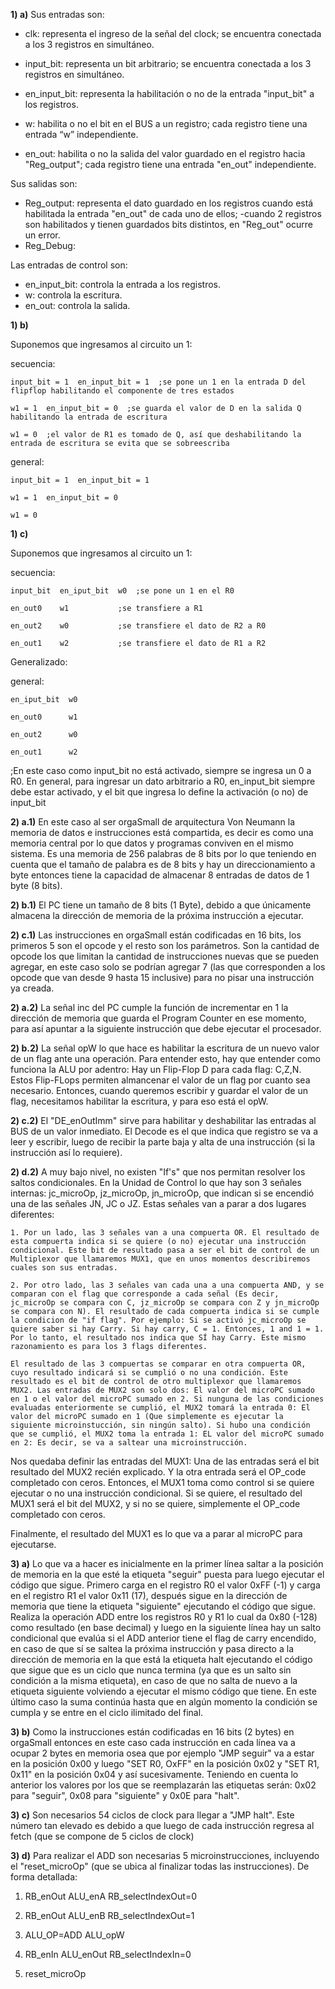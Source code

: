 **1) a)**
Sus entradas son:
- clk: representa el ingreso de la señal del clock; se encuentra conectada a los 3 registros en simultáneo.

- input_bit: representa un bit arbitrario; se encuentra conectada a los 3 registros en simultáneo.

- en_input_bit: representa la habilitación o no de la entrada "input_bit" a los registros.

- w: habilita o no el bit en el BUS a un registro; cada registro tiene una entrada “w” independiente.

- en_out: habilita o no la salida del valor guardado en el registro hacia "Reg_output"; cada registro tiene una entrada "en_out" independiente.

Sus salidas son:
- Reg_output: representa el dato guardado en los registros cuando está habilitada la entrada "en_out" de cada uno de ellos;
  -cuando 2 registros son habilitados y tienen guardados bits distintos, en "Reg_out" ocurre un error.
- Reg_Debug:

Las entradas de control son:
- en_input_bit: controla la entrada a los registros.
- w: controla la escritura.
- en_out: controla la salida.

**1) b)**

Suponemos que ingresamos al circuito un 1:

secuencia:

	input_bit = 1  en_input_bit = 1  ;se pone un 1 en la entrada D del flipflop habilitando el componente de tres estados

	w1 = 1  en_input_bit = 0  ;se guarda el valor de D en la salida Q habilitando la entrada de escritura

	w1 = 0  ;el valor de R1 es tomado de Q, así que deshabilitando la entrada de escritura se evita que se sobreescriba

general:

	input_bit = 1  en_input_bit = 1

	w1 = 1  en_input_bit = 0

	w1 = 0

**1) c)**

Suponemos que ingresamos al circuito un 1:

secuencia:

	input_bit  en_iput_bit  w0  ;se pone un 1 en el R0

	en_out0    w1		    ;se transfiere a R1

	en_out2    w0		    ;se transfiere el dato de R2 a R0

	en_out1    w2		    ;se transfiere el dato de R1 a R2
	
	
Generalizado:

general:

	en_iput_bit  w0

	en_out0      w1

	en_out2      w0

	en_out1      w2

	
;En este caso como input_bit no está activado, siempre se ingresa un 0 a R0. En general, para ingresar un dato arbitrario a R0, en_input_bit siempre debe estar activado, y el bit que ingresa lo define la activación (o no) de input_bit

**2) a.1)**
En este caso al ser orgaSmall de arquitectura Von Neumann la memoria de datos e instrucciones está compartida, es decir es como una memoria central por lo que datos y programas conviven en el mismo sistema. Es una memoria de 256 palabras de 8 bits por lo que teniendo en cuenta que el tamaño de palabra es de 8 bits y hay un direccionamiento a byte entonces tiene la capacidad de almacenar 8 entradas de datos de 1 byte (8 bits).

**2) b.1)**
El PC tiene un tamaño de 8 bits (1 Byte), debido a que únicamente almacena la dirección de memoria de la próxima instrucción a ejecutar.

**2) c.1)**
Las instrucciones en orgaSmall están codificadas en 16 bits, los primeros 5 son el opcode y el resto son los parámetros. Son la cantidad de opcode los que limitan la cantidad de instrucciones nuevas que se pueden agregar, en este caso solo se podrían agregar 7 (las que corresponden a los opcode que van desde 9 hasta 15 inclusive) para no pisar una instrucción ya creada.

**2) a.2)** 
La señal inc del PC cumple la función de incrementar en 1 la dirección de memoria que guarda el Program Counter en ese momento, para así apuntar a la siguiente instrucción que debe ejecutar el procesador.

**2) b.2)** 
La señal opW lo que hace es habilitar la escritura de un nuevo valor de un flag ante una operación. Para entender esto, hay que entender como funciona la ALU por adentro: Hay un Flip-Flop D para cada flag: C,Z,N. Estos Flip-FLops permiten almancenar el valor de un flag por cuanto sea necesario. Entonces, cuando queremos escribir y guardar el valor de un flag, necesitamos habilitar la escritura, y para eso está el opW.

**2) c.2)**
El "DE_enOutImm" sirve para habilitar y deshabilitar las entradas al BUS de un valor inmediato.
El Decode es el que indica que registro se va a leer y escribir, luego de recibir la parte baja y alta de una instrucción (si la instrucción así lo requiere).

**2) d.2)** 
A muy bajo nivel, no existen "If's" que nos permitan resolver los saltos condicionales. En la Unidad de Control lo que hay son 3 señales internas: jc_microOp, jz_microOp, jn_microOp, que indican si se encendió una de las señales JN, JC o JZ. Estas señales van a parar a dos lugares diferentes:

	1. Por un lado, las 3 señales van a una compuerta OR. El resultado de esta compuerta indica si se quiere (o no) ejecutar una instrucción condicional. Este bit de resultado pasa a ser el bit de control de un Multiplexor que llamaremos MUX1, que en unos momentos describiremos cuales son sus entradas.

	2. Por otro lado, las 3 señales van cada una a una compuerta AND, y se comparan con el flag que corresponde a cada señal (Es decir, jc_microOp se compara con C, jz_microOp se compara con Z y jn_microOp se compara con N). El resultado de cada compuerta indica si se cumple la condicion de "if flag". Por ejemplo: Si se activó jc_microOp se quiere saber si hay Carry. Si hay carry, C = 1. Entonces, 1 and 1 = 1. Por lo tanto, el resultado nos indica que SÍ hay Carry. Este mismo razonamiento es para los 3 flags diferentes.

    El resultado de las 3 compuertas se comparar en otra compuerta OR, cuyo resultado indicará si se cumplió o no una condición. Este resultado es el bit de control de otro multiplexor que llamaremos MUX2. Las entradas de MUX2 son solo dos: El valor del microPC sumado en 1 o el valor del microPC sumado en 2. Si nunguna de las condiciones evaluadas enteriormente se cumplió, el MUX2 tomará la entrada 0: El valor del microPC sumado en 1 (Que simplemente es ejecutar la siguiente microinstucción, sin ningún salto). Si hubo una condición que se cumplió, el MUX2 toma la entrada 1: EL valor del microPC sumado en 2: Es decir, se va a saltear una microinstrucción.
 
 Nos quedaba definir las entradas del MUX1: Una de las entradas será el bit resultado del MUX2 recién explicado. Y la otra entrada será el OP_code completado con ceros. Entonces, el MUX1 toma como control si se quiere ejecutar o no una instrucción condicional. Si se quiere, el resultado del MUX1 será el bit del MUX2, y si no se quiere, simplemente el OP_code completado con ceros. 
 
 Finalmente, el resultado del MUX1 es lo que va a parar al microPC para ejecutarse.  

 **3) a)**
 Lo que va a hacer es inicialmente en la primer línea saltar a la posición de memoria en la que esté la etiqueta "seguir" puesta para luego ejecutar el código que sigue. Primero carga en el registro R0 el valor 0xFF (-1) y carga en el registro R1 el valor 0x11 (17), después sigue en la dirección de memoria que tiene la etiqueta "siguiente" ejecutando el código que sigue. Realiza la operación ADD entre los registros R0 y R1 lo cual da 0x80 (-128) como resultado (en base decimal) y luego en la siguiente línea hay un salto condicional que evalúa si el ADD anterior tiene el flag de carry encendido, en caso de que sí se saltea la próxima instrucción y pasa directo a la dirección de memoria en la que está la etiqueta halt ejecutando el código que sigue que es un ciclo que nunca termina (ya que es un salto sin condición a la misma etiqueta), en caso de que no salta de nuevo a la etiqueta siguiente volviendo a ejecutar el mismo código que tiene. En este último caso la suma continúa hasta que en algún momento la condición se cumpla y se entre en el ciclo ilimitado del final.

**3) b)**
Como la instrucciones están codificadas en 16 bits (2 bytes) en orgaSmall entonces en este caso cada instrucción en cada línea va a ocupar 2 bytes en memoria osea que por ejemplo "JMP seguir" va a estar en la posición 0x00 y luego "SET R0, OxFF" en la posición 0x02 y "SET R1, 0x11" en la posición 0x04 y así sucesivamente. Teniendo en cuenta lo anterior los valores por los que se reemplazarán las etiquetas serán: 0x02 para "seguir", 0x08 para "siguiente" y 0x0E para "halt".

**3) c)**
Son necesarios 54 ciclos de clock para llegar a "JMP halt". Este número tan elevado es debido a que luego de cada instrucción regresa al fetch (que se compone de 5 ciclos de clock)

**3) d)**
Para realizar el ADD son necesarias 5 microinstrucciones, incluyendo el "reset_microOp" (que se ubica al finalizar todas las instrucciones). De forma detallada:

1) RB_enOut  ALU_enA  RB_selectIndexOut=0

2) RB_enOut  ALU_enB  RB_selectIndexOut=1
 
3) ALU_OP=ADD ALU_opW

4) RB_enIn   ALU_enOut RB_selectIndexIn=0

5) reset_microOp
